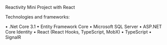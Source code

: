 Reactivity Mini Project with React

Technologies and frameworks:

•	.Net Core 3.1
•	Entity Framework Core
•	Microsoft SQL Server
• ASP.NET Core Identity
• React (React Hooks, TypeScript, MobX)
• TypeScript
• SignalR
